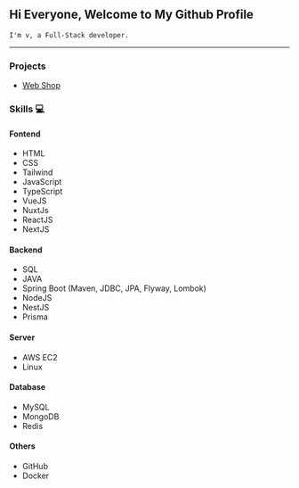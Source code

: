 ## Hi Everyone, Welcome to My Github Profile

`I'm v, a Full-Stack developer.`

<hr>

### Projects
  * [Web Shop](https://shop.natsukashiiz.online)

### Skills 💻
#### Fontend
  * HTML
  * CSS
  * Tailwind
  * JavaScript
  * TypeScript
  * VueJS
  * NuxtJs
  * ReactJS
  * NextJS

#### Backend
  * SQL
  * JAVA
  * Spring Boot (Maven, JDBC, JPA, Flyway, Lombok)
  * NodeJS
  * NestJS
  * Prisma

#### Server
  * AWS EC2
  * Linux

#### Database
  * MySQL
  * MongoDB
  * Redis

#### Others
  * GitHub
  * Docker
